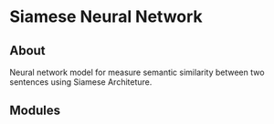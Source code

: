 # Siamese Neural Network

## About
Neural network model for measure semantic similarity between two sentences using Siamese Architeture.

## Modules
